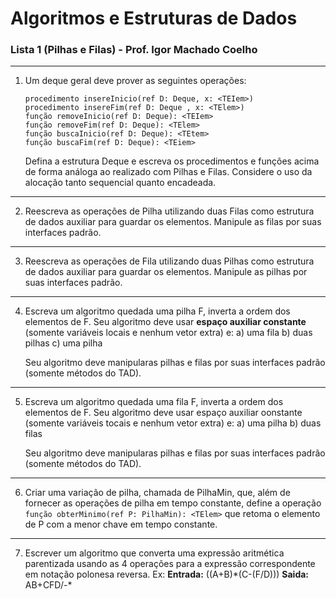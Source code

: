 # Algoritmos e Estruturas de Dados

### Lista 1 (Pilhas e Filas) - Prof. Igor Machado Coelho

---

1. Um deque geral deve prover as seguintes operações:

    ```
    procedimento insereInicio(ref D: Deque, x: <TEIem>)
    procedimento insereFim(ref D: Deque , x: <TElem>)
    função removeInicio(ref D: Deque): <TEIem>
    função removeFim(ref D: Deque): <TElem>
    função buscaInicio(ref D: Deque): <TEtem>
    função buscaFim(ref D: Deque): <TEiem>
    ```

    Defina a estrutura Deque e escreva os procedimentos e funções acima de forma análoga ao realizado com Pilhas e Filas. Considere o uso da alocação tanto sequencial quanto encadeada.

---

2. Reescreva as operações de Pilha utilizando duas Filas como estrutura de dados auxiliar para guardar os elementos. Manipule as filas por suas interfaces padrão.

---

3. Reescreva as operações de Fila utilizando duas Pilhas como estrutura de dados auxiliar para guardar os elementos. Manipule as pilhas por suas interfaces padrão.

---

4. Escreva um algoritmo quedada uma pilha F, inverta a ordem dos elementos de F. Seu algoritmo deve usar **espaço auxiliar constante** (somente variáveis locais e nenhum vetor extra) e:
    a) uma fila
    b) duas pilhas
    c) uma pilha

    Seu algoritmo deve manipularas pilhas e filas por suas interfaces padrão (somente métodos do TAD).

---

5. Escreva um algoritmo quedada uma fila F, inverta a ordem dos elementos de F. Seu algoritmo deve usar espaço auxiliar oonstante (somente variáveis tocais e nenhum vetor extra) e:
    a) uma pilha
    b) duas filas

    Seu algoritmo deve manipularas pilhas e filas por suas interfaces padrão (somente métodos do TAD).

---

6. Criar uma variação de pilha, chamada de PilhaMin, que, além de fornecer as operações de pilha em tempo constante, define a operação `função obterMinimo(ref P: PilhaMin): <TElem>` que retoma o elemento de P com a menor chave em tempo constante.

---

7. Escrever um algoritmo que converta uma expressão aritmética parentizada usando as 4 operações para a expressão correspondente em notação polonesa reversa. Ex: **Entrada:** ((A+B)\*(C-(F/D))) **Saida:** AB+CFD/-\*
